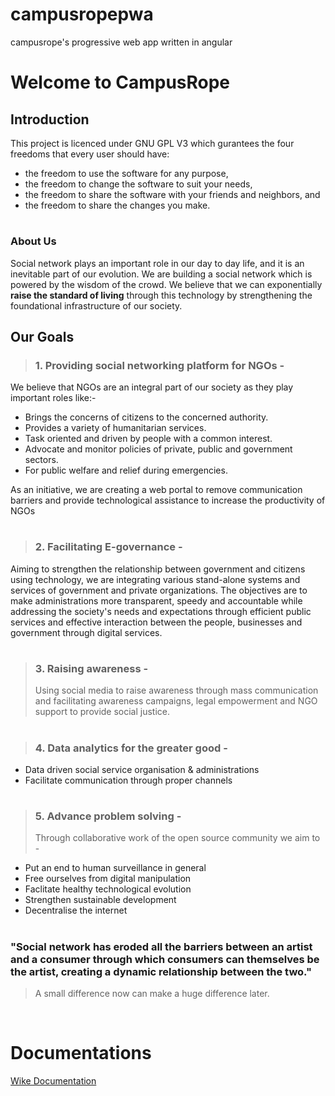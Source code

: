 # campusropepwa
campusrope's progressive web app written in angular 



# Welcome to CampusRope

## Introduction

This project is licenced under GNU GPL V3 which gurantees the four freedoms that every user should have:

- the freedom to use the software for any purpose,
- the freedom to change the software to suit your needs,
- the freedom to share the software with your friends and neighbors, and
- the freedom to share the changes you make.

#

### About Us

Social network plays an important role in our day to day life,
and it is an inevitable part of our evolution.
We are building a social network which is powered by the wisdom of the crowd.
We believe that we can exponentially **raise the standard of living** through this technology by strengthening the foundational infrastructure of our society.

## Our Goals

> ### 1. Providing social networking platform for NGOs -

We believe that NGOs are an integral part of our society as they play important roles like:-

- Brings the concerns of citizens to the concerned authority.
- Provides a variety of humanitarian services.
- Task oriented and driven by people with a common interest.
- Advocate and monitor policies of private, public and government
  sectors.
- For public welfare and relief during emergencies.

As an initiative, we are creating a web portal to remove communication barriers and provide technological assistance to increase the productivity of NGOs

#

> ### 2. Facilitating E-governance -

Aiming to strengthen the relationship between government and citizens using technology, we are integrating various stand-alone systems and services of government and private organizations. The objectives are to make administrations more transparent, speedy and accountable while addressing the society's needs and expectations through efficient public services and effective interaction between the people, businesses and government through digital services.

#

> ### 3. Raising awareness -
>
> Using social media to raise awareness through mass communication and facilitating awareness campaigns, legal empowerment and NGO support to provide social justice.

#

> ### 4. Data analytics for the greater good -

- Data driven social service organisation & administrations
- Facilitate communication through proper channels

#

> ### 5. Advance problem solving -
>
> Through collaborative work of the open source community we aim to -

- Put an end to human surveillance in general
- Free ourselves from digital manipulation
- Faclitate healthy technological evolution
- Strengthen sustainable development
- Decentralise the internet

#

### "Social network has eroded all the barriers between an artist and a consumer through which consumers can themselves be the artist, creating a dynamic relationship between the two."

> A small difference now can make a huge difference later.

&nbsp;
# Documentations 
[Wike Documentation](https://github.com/campusrope/campusropepwa/wiki)
